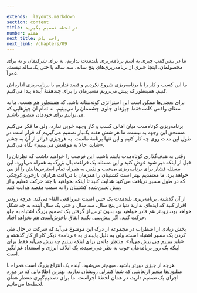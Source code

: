```yaml
---

extends: _layouts.markdown
section: content
title: در لحظه تصمیم بگیرید
number: هشتم
next_title: راحت باش
next_link: /chapters/09
---
```


ما در بیس‌کمپ چیزی به اسم برنامه‌ریزی بلندمدت نداریم، نه برای شرکتمان و نه برای محصولمان. اینجا خبری از برنامه‌ریزی‌های پنج ساله، سه ساله یا حتی یک‌ساله نیست. عمراً.

ما این کسب و کار را با برنامه‌ریزی شروع نکردیم و قصد نداریم با برنامه‌ریزی اداره‌اش کنیم. همینطور که پیش می‌رویم مسیرمان را برای چندهفتهٔ آینده پیدا می‌کنیم.

برای بعضی‌ها ممکن است این استراتژی کوته‌بینانه باشد. که همینطور هم هست. ما به معنای واقعی کلمه فقط چیزهای جلوی چشممان را می‌بینیم، نه تمام آن چیزهایی که می‌توانیم برای خودمان متصور باشیم.

برنامه‌ریزی کوتاه‌مدت میان اهالی کسب و کار وجهه خوبی ندارد، ولی ما فکر می‌کنیم مستحق این وجهه بد نیست. ما هر شش هفته یک‌بار تصمیم می‌گیریم که قرار است در طول این مدت روی چه کار کنیم و این تنها برنامهٔ ماست. به هرچیزی فراتر از آن به چشم «شاید، حالا به موقعش می‌بینیم» نگاه می‌کنیم.

وقتی به هدف‌گذاری کوتاه‌مدت پایبند باشید، این فرصت را خواهید داشت که نظرتان را قبل از اینکه دیر شود عوض کنید و این مسئله یک فراغت بال بزرگ به همراه می‌آورد. این مسئله فشار برای برنامه‌ریزی بی‌عیب و نقص به همراه تمام استرس‌هایش را از بین خواهد برد. ما معتقدیم بهتر است کشتیتان را همزمان با دریافت هزاران بازخورد کوچکی که در طول مسیر دریافت می‌کنید هدایت کنید تا اینکه بخواهید با چند حرکت عظیم و از پیش تعیین‌شده کشتیتان را به سمت مقصد هدایت کنید.

از آن گذشته، برنامه‌ریزی بلندمدت یک حس امنیت غیرواقعی القاء می‌کند. هرچه زودتر اقرار کنید که ایده‌ای ندارید دنیا در پنج سال، سه سال و حتی یک سال آینده به چه شکل خواهد بود، زودتر هم قادر خواهید بود بدون ترس از گرفتن یک تصمیم بزرگ اشتباه به جلو حرکت کنید. اگر پیش‌بینی نکنید اتفاق ناخوش‌آیندی هم نخواهد افتاد.

بخش زیادی از اضطراب در مجموعه از درک این موضوع می‌آید که شرکت در حال طی کردن یک مسیر اشتباه است، ولی به دلیل پایبندی به «برنامه» دیگر کار از کار گذشته و «باید ببینیم چی پیش می‌آد». منتظر ماندن برای اینکه ببینیم چه پیش می‌آید فقط برای اینکه یک روز برنامه‌مان خوب به نظر می‌رسیده، یک اتلاف انرژی و استعداد غم‌انگیز است.

هرچه از چیزی دورتر باشید، مبهم‌تر می‌شود. آینده یک انتزاع بزرگ است همراه با میلیون‌ها متغیر ارتعاشی که شما کنترلی رویشان ندارید. بهترین اطلاعاتی که در مورد اجرای یک تصمیم دارید، در همان لحظهٔ اجراست. ما برای تصمیم‌گیری منتظر همان لحظه‌ها می‌مانیم.